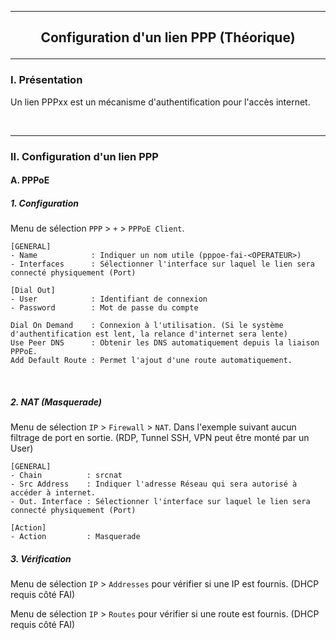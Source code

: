 ------------------------------------------------------------------------------------------------------------------------------------------------------------------------------------------------------
## <p align='center'> Configuration d'un lien PPP (Théorique) </p>

------------------------------------------------------------------------------------------------------------------------------------------------------------------------------------------------------
### I. Présentation
Un lien PPPxx est un mécanisme d'authentification pour l'accès internet.

<br />


------------------------------------------------------------------------------------------------------------------------------------------------------------------------------------------------------
### II. Configuration d'un lien PPP
#### A. PPPoE
##### 1. Configuration
Menu de sélection `PPP` > `+` > `PPPoE Client`.
```
[GENERAL]
- Name            : Indiquer un nom utile (pppoe-fai-<OPERATEUR>)
- Interfaces      : Sélectionner l'interface sur laquel le lien sera connecté physiquement (Port)

[Dial Out]
- User            : Identifiant de connexion
- Password        : Mot de passe du compte

Dial On Demand    : Connexion à l'utilisation. (Si le système d'authentification est lent, la relance d'internet sera lente)
Use Peer DNS      : Obtenir les DNS automatiquement depuis la liaison PPPoE.
Add Default Route : Permet l'ajout d'une route automatiquement.
```

<br />

##### 2. NAT (Masquerade)
Menu de sélection `IP` > `Firewall` > `NAT`. Dans l'exemple suivant aucun filtrage de port en sortie. (RDP, Tunnel SSH, VPN peut être monté par un User)

```
[GENERAL]
- Chain          : srcnat
- Src Address    : Indiquer l'adresse Réseau qui sera autorisé à accéder à internet.
- Out. Interface : Sélectionner l'interface sur laquel le lien sera connecté physiquement (Port)

[Action]
- Action         : Masquerade
```




##### 3. Vérification
Menu de sélection `IP` > `Addresses` pour vérifier si une IP est fournis. (DHCP requis côté FAI)

Menu de sélection `IP` > `Routes` pour vérifier si une route est fournis. (DHCP requis côté FAI)
